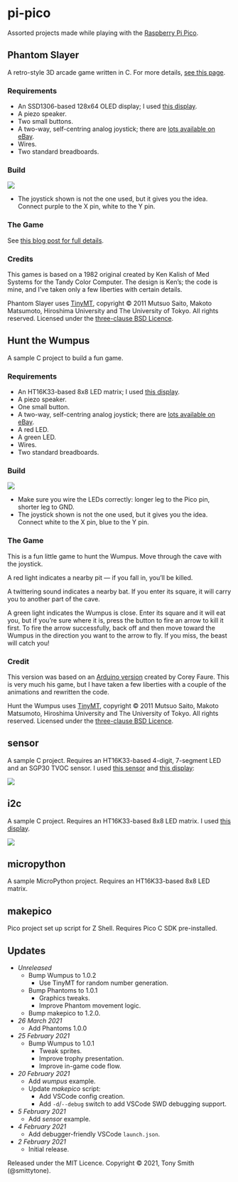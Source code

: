 # pi-pico

Assorted projects made while playing with the [Raspberry Pi Pico](https://www.raspberrypi.org/documentation/pico/getting-started/).

## Phantom Slayer ##

A retro-style 3D arcade game written in C. For more details, [see this page](https://smittytone.net/pico-phantoms/).

### Requirements ###

* An SSD1306-based 128x64 OLED display; I used [this display](https://www.adafruit.com/product/326).
* A piezo speaker.
* Two small buttons.
* A two-way, self-centring analog joystick; there are [lots available on eBay](https://www.ebay.co.uk/itm/New-PSP-2-Axis-Analog-Thumb-GAME-Joystick-Module-3V-5V-For-arduino-PSP/401104248437?hash=item5d63ad1e75:g:HcEAAOSwjqVZNSzw).
* Wires.
* Two standard breadboards.

### Build ###

<img src="images/phantoms.png" />

* The joystick shown is not the one used, but it gives you the idea. Connect purple to the X pin, white to the Y pin.

### The Game ###

See [this blog post for full details](https://blog.smittytone.net/2021/03/26/3d-arcade-action-courtesy-of-raspberry-pi-pico/).

### Credits ###

This games is based on a 1982 original created by Ken Kalish of Med Systems for the Tandy Color Computer. The design is Ken’s; the code is mine, and I’ve taken only a few liberties with certain details.

Phantom Slayer uses [TinyMT](https://github.com/MersenneTwister-Lab/TinyMT), copyright © 2011 Mutsuo Saito, Makoto Matsumoto, Hiroshima University and The University of Tokyo. All rights reserved. Licensed under the [three-clause BSD Licence](/phantoms/TinyMT-Licence.txt).

## Hunt the Wumpus ##

A sample C project to build a fun game.

### Requirements ###

* An HT16K33-based 8x8 LED matrix; I used [this display](https://www.adafruit.com/product/1049).
* A piezo speaker.
* One small button.
* A two-way, self-centring analog joystick; there are [lots available on eBay](https://www.ebay.co.uk/itm/New-PSP-2-Axis-Analog-Thumb-GAME-Joystick-Module-3V-5V-For-arduino-PSP/401104248437?hash=item5d63ad1e75:g:HcEAAOSwjqVZNSzw).
* A red LED.
* A green LED.
* Wires.
* Two standard breadboards.

### Build ###

<img src="images/wumpus.png" />

* Make sure you wire the LEDs correctly: longer leg to the Pico pin, shorter leg to GND.
* The joystick shown is not the one used, but it gives you the idea. Connect white to the X pin, blue to the Y pin.

### The Game ###

This is a fun little game to hunt the Wumpus. Move through the cave with the joystick.

A red light indicates a nearby pit — if you fall in, you’ll be killed.

A twittering sound indicates a nearby bat. If you enter its square, it will carry you to another part of the cave.

A green light indicates the Wumpus is close. Enter its square and it will eat you, but if you’re sure where it is, press the button to fire an arrow to kill it first. To fire the arrow successfully, back off and then move toward the Wumpus in the direction you want to the arrow to fly. If you miss, the beast will catch you!

### Credit ###

This version was based on an [Arduino version](https://github.com/coreyfaure/HuntTheWumpus-Arduino) created by Corey Faure. This is very much his game, but I have taken a few liberties with a couple of the animations and rewritten the code.

Hunt the Wumpus uses [TinyMT](https://github.com/MersenneTwister-Lab/TinyMT), copyright © 2011 Mutsuo Saito, Makoto Matsumoto, Hiroshima University and The University of Tokyo. All rights reserved. Licensed under the [three-clause BSD Licence](/wumpus/TinyMT-Licence.txt).

## sensor ##

A sample C project. Requires an HT16K33-based 4-digit, 7-segment LED and an SGP30 TVOC sensor. I used [this sensor](https://shop.pimoroni.com/products/sgp30-air-quality-sensor-breakout) and [this display](https://www.adafruit.com/product/878):

<img src="images/sensor.png" />

## i2c ##

A sample C project. Requires an HT16K33-based 8x8 LED matrix. I used [this display](https://www.adafruit.com/product/1049).

<img src="images/i2c.png" />

## micropython ##

A sample MicroPython project. Requires an HT16K33-based 8x8 LED matrix.

## makepico

Pico project set up script for Z Shell. Requires Pico C SDK pre-installed.

## Updates ##

- *Unreleased*
    - Bump Wumpus to 1.0.2
        - Use TinyMT for random number generation.
    - Bump Phantoms to 1.0.1
        - Graphics tweaks.
        - Improve Phantom movement logic.
    - Bump makepico to 1.2.0.
- *26 March 2021*
    - Add Phantoms 1.0.0
- *25 February 2021*
    - Bump Wumpus to 1.0.1
        - Tweak sprites.
        - Improve trophy presentation.
        - Improve in-game code flow.
- *20 February 2021*
    - Add *wumpus* example.
    - Update *makepico* script:
        - Add VSCode config creation.
        - Add `-d`/`--debug` switch to add VSCode SWD debugging support.
- *5 February 2021*
    - Add *sensor* example.
- *4 February 2021*
    - Add debugger-friendly VSCode `launch.json`.
- *2 February 2021*
    - Initial release.

Released under the MIT Licence. Copyright © 2021, Tony Smith (@smittytone).